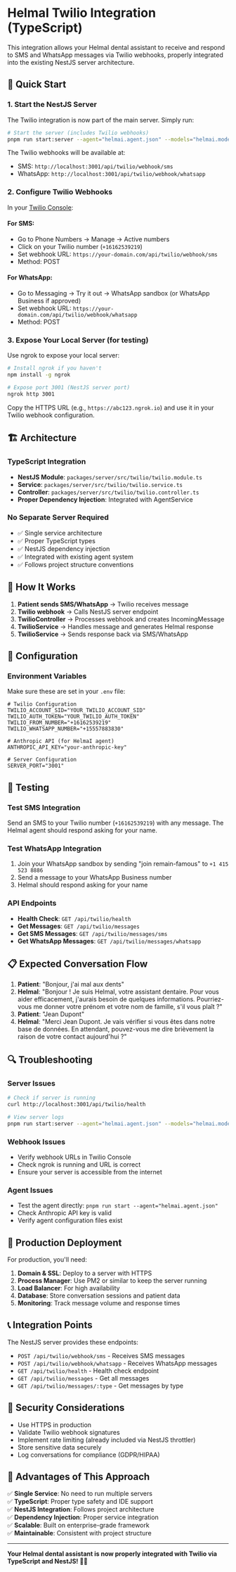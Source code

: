 # HelmaI Twilio Integration (TypeScript)

This integration allows your HelmaI dental assistant to receive and respond to SMS and WhatsApp messages via Twilio webhooks, properly integrated into the existing NestJS server architecture.

## 🚀 Quick Start

### 1. Start the NestJS Server

The Twilio integration is now part of the main server. Simply run:

```bash
# Start the server (includes Twilio webhooks)
pnpm run start:server --agent="helmai.agent.json" --models="helmai.models.json"
```

The Twilio webhooks will be available at:
- SMS: `http://localhost:3001/api/twilio/webhook/sms`
- WhatsApp: `http://localhost:3001/api/twilio/webhook/whatsapp`

### 2. Configure Twilio Webhooks

In your [Twilio Console](https://console.twilio.com/):

#### For SMS:
- Go to Phone Numbers → Manage → Active numbers
- Click on your Twilio number (`+16162539219`)
- Set webhook URL: `https://your-domain.com/api/twilio/webhook/sms`
- Method: POST

#### For WhatsApp:
- Go to Messaging → Try it out → WhatsApp sandbox (or WhatsApp Business if approved)
- Set webhook URL: `https://your-domain.com/api/twilio/webhook/whatsapp`
- Method: POST

### 3. Expose Your Local Server (for testing)

Use ngrok to expose your local server:

```bash
# Install ngrok if you haven't
npm install -g ngrok

# Expose port 3001 (NestJS server port)
ngrok http 3001
```

Copy the HTTPS URL (e.g., `https://abc123.ngrok.io`) and use it in your Twilio webhook configuration.

## 🏗️ Architecture

### TypeScript Integration
- **NestJS Module**: `packages/server/src/twilio/twilio.module.ts`
- **Service**: `packages/server/src/twilio/twilio.service.ts` 
- **Controller**: `packages/server/src/twilio/twilio.controller.ts`
- **Proper Dependency Injection**: Integrated with AgentService

### No Separate Server Required
- ✅ Single service architecture
- ✅ Proper TypeScript types
- ✅ NestJS dependency injection
- ✅ Integrated with existing agent system
- ✅ Follows project structure conventions

## 📱 How It Works

1. **Patient sends SMS/WhatsApp** → Twilio receives message
2. **Twilio webhook** → Calls NestJS server endpoint
3. **TwilioController** → Processes webhook and creates IncomingMessage
4. **TwilioService** → Handles message and generates HelmaI response
5. **TwilioService** → Sends response back via SMS/WhatsApp

## 🔧 Configuration

### Environment Variables

Make sure these are set in your `.env` file:

```env
# Twilio Configuration
TWILIO_ACCOUNT_SID="YOUR_TWILIO_ACCOUNT_SID"
TWILIO_AUTH_TOKEN="YOUR_TWILIO_AUTH_TOKEN"
TWILIO_FROM_NUMBER="+16162539219"
TWILIO_WHATSAPP_NUMBER="+15557883830"

# Anthropic API (for HelmaI agent)
ANTHROPIC_API_KEY="your-anthropic-key"

# Server Configuration
SERVER_PORT="3001"
```

## 🧪 Testing

### Test SMS Integration

Send an SMS to your Twilio number (`+16162539219`) with any message. The HelmaI agent should respond asking for your name.

### Test WhatsApp Integration

1. Join your WhatsApp sandbox by sending "join remain-famous" to `+1 415 523 8886`
2. Send a message to your WhatsApp Business number
3. HelmaI should respond asking for your name

### API Endpoints

- **Health Check**: `GET /api/twilio/health`
- **Get Messages**: `GET /api/twilio/messages`
- **Get SMS Messages**: `GET /api/twilio/messages/sms`
- **Get WhatsApp Messages**: `GET /api/twilio/messages/whatsapp`

## 📋 Expected Conversation Flow

1. **Patient**: "Bonjour, j'ai mal aux dents"
2. **HelmaI**: "Bonjour ! Je suis HelmaI, votre assistant dentaire. Pour vous aider efficacement, j'aurais besoin de quelques informations. Pourriez-vous me donner votre prénom et votre nom de famille, s'il vous plaît ?"
3. **Patient**: "Jean Dupont"
4. **HelmaI**: "Merci Jean Dupont. Je vais vérifier si vous êtes dans notre base de données. En attendant, pouvez-vous me dire brièvement la raison de votre contact aujourd'hui ?"

## 🔍 Troubleshooting

### Server Issues

```bash
# Check if server is running
curl http://localhost:3001/api/twilio/health

# View server logs
pnpm run start:server --agent="helmai.agent.json" --models="helmai.models.json"
```

### Webhook Issues

- Verify webhook URLs in Twilio Console
- Check ngrok is running and URL is correct
- Ensure your server is accessible from the internet

### Agent Issues

- Test the agent directly: `pnpm run start --agent="helmai.agent.json"`
- Check Anthropic API key is valid
- Verify agent configuration files exist

## 🎯 Production Deployment

For production, you'll need:

1. **Domain & SSL**: Deploy to a server with HTTPS
2. **Process Manager**: Use PM2 or similar to keep the server running
3. **Load Balancer**: For high availability
4. **Database**: Store conversation sessions and patient data
5. **Monitoring**: Track message volume and response times

## 📞 Integration Points

The NestJS server provides these endpoints:

- `POST /api/twilio/webhook/sms` - Receives SMS messages
- `POST /api/twilio/webhook/whatsapp` - Receives WhatsApp messages  
- `GET /api/twilio/health` - Health check endpoint
- `GET /api/twilio/messages` - Get all messages
- `GET /api/twilio/messages/:type` - Get messages by type

## 🔐 Security Considerations

- Use HTTPS in production
- Validate Twilio webhook signatures
- Implement rate limiting (already included via NestJS throttler)
- Store sensitive data securely
- Log conversations for compliance (GDPR/HIPAA)

## 🚀 Advantages of This Approach

✅ **Single Service**: No need to run multiple servers  
✅ **TypeScript**: Proper type safety and IDE support  
✅ **NestJS Integration**: Follows project architecture  
✅ **Dependency Injection**: Proper service integration  
✅ **Scalable**: Built on enterprise-grade framework  
✅ **Maintainable**: Consistent with project structure  

---

**Your HelmaI dental assistant is now properly integrated with Twilio via TypeScript and NestJS! 🦷📱** 